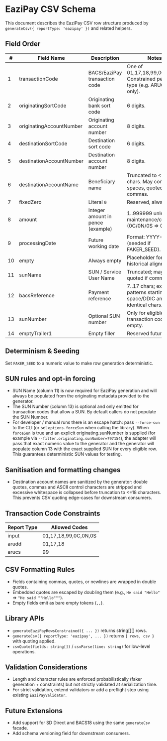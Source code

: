 # EaziPay CSV Schema

This document describes the EaziPay CSV row structure produced by `generateCsv({ reportType: 'eazipay' })` and related helpers.

## Field Order
| # | Field Name | Description | Notes |
|---|------------|-------------|-------|
| 1 | transactionCode | BACS/EaziPay transaction code | One of 01,17,18,99,0C,0N,0S. Constrained per report type (e.g. ARUCS => 99 only). |
| 2 | originatingSortCode | Originating bank sort code | 6 digits. |
| 3 | originatingAccountNumber | Originating account number | 8 digits. |
| 4 | destinationSortCode | Destination sort code | 6 digits. |
| 5 | destinationAccountNumber | Destination account number | 8 digits. |
| 6 | destinationAccountName | Beneficiary name | Truncated to <=18 chars. May contain spaces, quoted if commas. |
| 7 | fixedZero | Literal `0` | Reserved, always 0. |
| 8 | amount | Integer amount in pence (example) | 1..999999 unless maintenance/contra (0C/0N/0S => 0). |
| 9 | processingDate | Future working date | Format: YYYY-MM-DD (seeded if FAKER_SEED). |
| 10 | empty | Always empty | Placeholder for historical alignment. |
| 11 | sunName | SUN / Service User Name | Truncated; may be quoted if commas. |
| 12 | bacsReference | Payment reference | 7..17 chars; excludes patterns starting with space/DDIC and not all identical chars. |
| 13 | sunNumber | Optional SUN number | Only for eligible transaction codes; else empty. |
| 14 | emptyTrailer1 | Empty filler | Reserved future use. |

## Determinism & Seeding
Set `FAKER_SEED` to a numeric value to make row generation deterministic.

## SUN rules and opt-in forcing
- SUN Name (column 11) is now required for EaziPay generation and will always be populated from the originating metadata provided to the generator.
- The SUN Number (column 13) is optional and only emitted for transaction codes that allow a SUN. By default callers do not populate the SUN Number.
- For developer / manual runs there is an escape hatch: pass `--force-sun` to the CLI (or set `options.forceSun` when calling the library). When `forceSun` is true and an explicit originating.sunNumber is supplied (for example via `--filter.originating.sunNumber=797154`), the adapter will pass that exact numeric value to the generator and the generator will populate column 13 with the exact supplied SUN for every eligible row. This guarantees deterministic SUN values for testing.

## Sanitisation and formatting changes
- Destination account names are sanitized by the generator: double quotes, commas and ASCII control characters are stripped and excessive whitespace is collapsed before truncation to <=18 characters. This prevents CSV quoting edge-cases for downstream consumers.

## Transaction Code Constraints
| Report Type | Allowed Codes |
|-------------|---------------|
| input | 01,17,18,99,0C,0N,0S |
| arudd | 01,17,18 |
| arucs | 99 |

## CSV Formatting Rules
- Fields containing commas, quotes, or newlines are wrapped in double quotes.
- Embedded quotes are escaped by doubling them (e.g., `He said "Hello"` => `"He said ""Hello"""`).
- Empty fields emit as bare empty tokens (`,,`).

## Library APIs
- `generateEaziPayRowsConstrained({ ... })` returns string[][] rows.
- `generateCsv({ reportType: 'eazipay', ... })` returns `{ rows, csv }` with quoting applied.
- `csvQuote(fields: string[])` / `csvParse(line: string)` for low-level operations.

## Validation Considerations
- Length and character rules are enforced probabilistically (faker generation + constraints) but not strictly validated at serialization time.
- For strict validation, extend validators or add a preflight step using existing `EaziPayValidator`.

## Future Extensions
- Add support for SD Direct and BACS18 using the same `generateCsv` facade.
- Add schema versioning field for downstream consumers.
